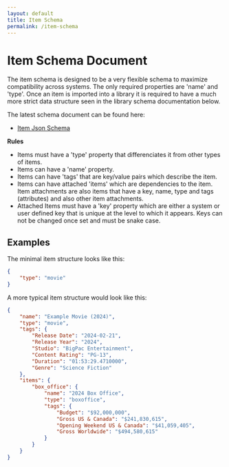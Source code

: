 ```yaml
---
layout: default
title: Item Schema
permalink: /item-schema
---
```


# Item Schema Document

The item schema is designed to be a very flexible schema to maximize compatibility across systems.  The only required properties are 'name' and 'type'.  Once an item is imported into a library it is required to have a much more strict data structure seen in the library schema documentation below.

The latest schema document can be found here:
* [Item Json Schema](https://schema.thingslibrary.io/latest/item.json)

**Rules**

* Items must have a 'type' property that differenciates it from other types of items.
* Items can have a 'name' property.
* Items can have 'tags' that are key/value pairs which describe the item.
* Items can have attached 'items' which are dependencies to the item.  Item attachments are also items that have a key, name, type and tags (attributes) and also other item attachments.
* Attached Items must have a 'key' property which are either a system or user defined key that is unique at the level to which it appears.  Keys can not be changed once set and must be snake case.  

## Examples

The minimal item structure looks like this:
```json
{    
    "type": "movie" 
}
```

A more typical item structure would look like this:
```json
{   
	"name": "Example Movie (2024)",
	"type": "movie",
	"tags": {
		"Release Date": "2024-02-21",
		"Release Year": "2024",
		"Studio": "BigPac Entertainment",
		"Content Rating": "PG-13",
		"Duration": "01:53:29.4710000",
		"Genre": "Science Fiction"		
	},
	"items": {
		"box_office": {
			"name": "2024 Box Office",
			"type": "boxoffice",
			"tags": {
				"Budget": "$92,000,000",
				"Gross US & Canada": "$241,830,615",
				"Opening Weekend US & Canada": "$41,059,405",
				"Gross Worldwide": "$494,580,615"
			}
		}
	}
}
```
